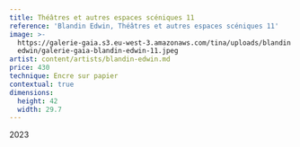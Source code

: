 ```yaml
---
title: Théâtres et autres espaces scéniques 11
reference: 'Blandin Edwin, Théâtres et autres espaces scéniques 11'
image: >-
  https://galerie-gaia.s3.eu-west-3.amazonaws.com/tina/uploads/blandin
  edwin/galerie-gaia-blandin-edwin-11.jpeg
artist: content/artists/blandin-edwin.md
price: 430
technique: Encre sur papier
contextual: true
dimensions:
  height: 42
  width: 29.7
---
```


2023

